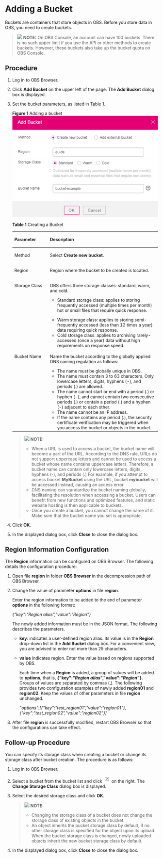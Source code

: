 # Adding a Bucket<a name="obs_03_0407"></a>

Buckets are containers that store objects in OBS. Before you store data in OBS, you need to create buckets.

>![](public_sys-resources/icon-note.gif) **NOTE:** 
>On OBS Console, an account can have 100 buckets. There is no such upper limit if you use the API or other methods to create buckets. However, these buckets also take up the bucket quota on OBS Console.

## Procedure<a name="s74adf863725c43719b19e47e5011b4f8"></a>

1.  Log in to OBS Browser.
2.  Click  **Add Bucket**  on the upper left of the page. The  **Add Bucket**  dialog box is displayed.
3.  Set the bucket parameters, as listed in  [Table 1](#tcbb89d695149467789cfdd635af1df0c).

    **Figure  1**  Adding a bucket<a name="fig26241231155117"></a>  
    ![](figures/adding-a-bucket.png "adding-a-bucket")

    **Table  1**  Creating a Bucket

    <a name="tcbb89d695149467789cfdd635af1df0c"></a>
    <table><thead align="left"><tr id="r68a17455096b4296954bbe548e043709"><th class="cellrowborder" valign="top" width="24.43%" id="mcps1.2.3.1.1"><p id="a76f02fb52bf14395997650f11df1b34a"><a name="a76f02fb52bf14395997650f11df1b34a"></a><a name="a76f02fb52bf14395997650f11df1b34a"></a>Parameter</p>
    </th>
    <th class="cellrowborder" valign="top" width="75.57000000000001%" id="mcps1.2.3.1.2"><p id="a5709eab95b5d41059beae08d3b5924c0"><a name="a5709eab95b5d41059beae08d3b5924c0"></a><a name="a5709eab95b5d41059beae08d3b5924c0"></a>Description</p>
    </th>
    </tr>
    </thead>
    <tbody><tr id="row11330107171416"><td class="cellrowborder" valign="top" width="24.43%" headers="mcps1.2.3.1.1 "><p id="p1235820187143"><a name="p1235820187143"></a><a name="p1235820187143"></a>Method</p>
    </td>
    <td class="cellrowborder" valign="top" width="75.57000000000001%" headers="mcps1.2.3.1.2 "><p id="p1736011816142"><a name="p1736011816142"></a><a name="p1736011816142"></a>Select <strong id="b2063314911316"><a name="b2063314911316"></a><a name="b2063314911316"></a>Create new bucket</strong>.</p>
    </td>
    </tr>
    <tr id="r2249a188eb05438b9917d04f844cad9c"><td class="cellrowborder" valign="top" width="24.43%" headers="mcps1.2.3.1.1 "><p id="a5111ec176e734d2bb5c64143dccbe60f"><a name="a5111ec176e734d2bb5c64143dccbe60f"></a><a name="a5111ec176e734d2bb5c64143dccbe60f"></a>Region</p>
    </td>
    <td class="cellrowborder" valign="top" width="75.57000000000001%" headers="mcps1.2.3.1.2 "><p id="aadb0ea0c72fa42dfb7eeb1ce8b45a3f2"><a name="aadb0ea0c72fa42dfb7eeb1ce8b45a3f2"></a><a name="aadb0ea0c72fa42dfb7eeb1ce8b45a3f2"></a>Region where the bucket to be created is located.</p>
    </td>
    </tr>
    <tr id="rbe52c4e262b746eeb342333853dd9b8b"><td class="cellrowborder" valign="top" width="24.43%" headers="mcps1.2.3.1.1 "><p id="ab3621186e39740a9a05e214db724cefd"><a name="ab3621186e39740a9a05e214db724cefd"></a><a name="ab3621186e39740a9a05e214db724cefd"></a>Storage Class</p>
    </td>
    <td class="cellrowborder" valign="top" width="75.57000000000001%" headers="mcps1.2.3.1.2 "><p id="p20843171251910"><a name="p20843171251910"></a><a name="p20843171251910"></a>OBS offers three storage classes: standard, warm, and cold.</p>
    <a name="ul37204198202142"></a><a name="ul37204198202142"></a><ul id="ul37204198202142"><li>Standard storage class: applies to storing frequently accessed (multiple times per month) hot or small files that require quick response.</li></ul>
    <a name="uef63531703f3494dad84f6a2666529f1"></a><a name="uef63531703f3494dad84f6a2666529f1"></a><ul id="uef63531703f3494dad84f6a2666529f1"><li>Warm storage class: applies to storing semi-frequently accessed (less than 12 times a year) data requiring quick response.</li><li>Cold storage class: applies to archiving rarely-accessed (once a year) data without high requirements on response speed.</li></ul>
    </td>
    </tr>
    <tr id="rbb06d7afa582475da604f2ba63295b8f"><td class="cellrowborder" valign="top" width="24.43%" headers="mcps1.2.3.1.1 "><p id="ad68ce33e814b4bff9220bdc4683d61c2"><a name="ad68ce33e814b4bff9220bdc4683d61c2"></a><a name="ad68ce33e814b4bff9220bdc4683d61c2"></a>Bucket Name</p>
    </td>
    <td class="cellrowborder" valign="top" width="75.57000000000001%" headers="mcps1.2.3.1.2 "><p id="p22439457145857"><a name="p22439457145857"></a><a name="p22439457145857"></a>Name the bucket according to the globally applied DNS naming regulation as follows:</p>
    <a name="ul28645947"></a><a name="ul28645947"></a><ul id="ul28645947"><li>The name must be globally unique in OBS.</li><li>The name must contain 3 to 63 characters. Only lowercase letters, digits, hyphens (-), and periods (.) are allowed.</li><li>The name cannot start or end with a period (.) or hyphen (-), and cannot contain two consecutive periods (.) or contain a period (.) and a hyphen (-) adjacent to each other.</li><li>The name cannot be an IP address.</li><li>If the name contains any period (.), the security certificate verification may be triggered when you access the bucket or objects in the bucket.</li></ul>
    </td>
    </tr>
    </tbody>
    </table>

    >![](public_sys-resources/icon-note.gif) **NOTE:** 
    >-   When a URL is used to access a bucket, the bucket name will become a part of the URL. According to the DNS rule, URLs do not support uppercase letters and cannot be used to access a bucket whose name contains uppercase letters. Therefore, a bucket name can contain only lowercase letters, digits, hyphens \(-\), and periods \(.\) For example, if you attempt to access bucket  **MyBucket**  using the URL, bucket  **mybucket**  will be accessed instead, causing an access error.
    >-   DNS naming can standardize the bucket naming globally, facilitating the resolution when accessing a bucket. Users can benefit from new functions and optimized features, and static website hosting is then applicable to buckets.
    >-   Once you create a bucket, you cannot change the name of it. Make sure that the bucket name you set is appropriate.

4.  Click  **OK**.
5.  In the displayed dialog box, click  **Close**  to close the dialog box.

## Region Information Configuration<a name="s626c2e4aa1bd45ef946718aaa1738fd8"></a>

The  **Region**  information can be configured on OBS Browser. The following details the configuration procedure:

1.  Open file  **region**  in folder  **OBS Browser**  in the decompression path of OBS Browser.
2.  Change the value of parameter  **options**  in file  **region**.

    Enter the region information to be added to the end of parameter  **options**  in the following format:

    _\{"key":"Region alias","value":"Region"\}_

    The newly added information must be in the JSON format. The following describes the parameters.

    -   **key**: indicates a user-defined region alias. Its value is in the  **Region**  drop-down list in the  **Add Bucket**  dialog box. For a convenient view, you are advised to enter not more than 25 characters.
    -   **value**  indicates region. Enter the value based on regions supported by OBS.

        Each time when a  **Region**  is added, a group of values will be added to  **options**, that is,  **\{"key":"_Region alias_","value":"_Region_"\}**. Groups of values are separated by commas \(,\). The following provides two configuration examples of newly added  **region01**  and  **region02**. Keep the values of other parameters in file  **region**  unchanged.

        _"options":\[\{"key":"test\_region01","value":"region01"\},\{"key":"test\_region02","value":"region02"\}\]_

3.  After file  **region**  is successfully modified, restart OBS Browser so that the configurations can take effect.

## Follow-up Procedure<a name="s0a798aa211674304a45666128436970c"></a>

You can specify its storage class when creating a bucket or change its storage class after bucket creation. The procedure is as follows:

1.  Log in to OBS Browser.
2.  Select a bucket from the bucket list and click  ![](figures/icon-write.png)  on the right. The  **Change Storage Class**  dialog box is displayed.
3.  Select the desired storage class and click  **OK**.

    >![](public_sys-resources/icon-note.gif) **NOTE:** 
    >-   Changing the storage class of a bucket does not change the storage class of existing objects in the bucket.
    >-   An object inherits the bucket storage class by default, if no other storage class is specified for the object upon its upload. When the bucket storage class is changed, newly uploaded objects inherit the new bucket storage class by default.

4.  In the displayed dialog box, click  **Close**  to close the dialog box.

